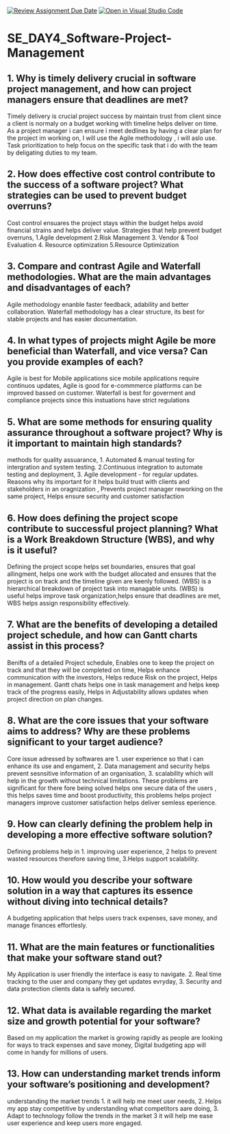 [![Review Assignment Due Date](https://classroom.github.com/assets/deadline-readme-button-22041afd0340ce965d47ae6ef1cefeee28c7c493a6346c4f15d667ab976d596c.svg)](https://classroom.github.com/a/9pw6JKcu)
[![Open in Visual Studio Code](https://classroom.github.com/assets/open-in-vscode-2e0aaae1b6195c2367325f4f02e2d04e9abb55f0b24a779b69b11b9e10269abc.svg)](https://classroom.github.com/online_ide?assignment_repo_id=18436253&assignment_repo_type=AssignmentRepo)
# SE_DAY4_Software-Project-Management
## 1. Why is timely delivery crucial in software project management, and how can project managers ensure that deadlines are met?
Timely delivery is crucial project success by maintain trust from client since a client is normaly on a budget working with timeline helps deliver on time. As a project manager i can ensure i meet dedlines by having a clear plan for the project im working on, I will use the Agile methodology , i will aslo use. Task prioritization to help focus on the specific task that i do with the team by deligating duties to my team. 
## 2. How does effective cost control contribute to the success of a software project? What strategies can be used to prevent budget overruns?
Cost control ensuares the project stays within the budget helps avoid financial strains and helps deliver value. Strategies that help prevent budget overruns, 1.Agile development 2.Risk Management 3. Vendor & Tool Evaluation 4. Resource optimization 5.Resource Optimization
## 3. Compare and contrast Agile and Waterfall methodologies. What are the main advantages and disadvantages of each?
Agile methodology enanble faster feedback, adability and better collaboration. 
Waterfall methodology has a clear structure, its best for stable projects and has easier documentation.
## 4. In what types of projects might Agile be more beneficial than Waterfall, and vice versa? Can you provide examples of each?
Agile is best for Mobile applications sice mobile applications require continuos updates, Agile is good for e-commmerce platforms can be improved bassed on customer. Waterfall is best for goverment and compliance projects  since this instuations have strict regulations
## 5. What are some methods for ensuring quality assurance throughout a software project? Why is it important to maintain high standards?
methods for quality assuarance, 1. Automated & manual testing for intergration and system testing. 2.Continuous integration to automate testing and deployment, 3. Agile development - for regular updates. Reasons why its important for it helps build trust with clients and stakeholders in an oragnization , Prevents project manager reworking on the same project, Helps ensure security and customer satisfaction 
## 6. How does defining the project scope contribute to successful project planning? What is a Work Breakdown Structure (WBS), and why is it useful?
Defining the project scope helps set boundaries, ensures that goal allingment, helps one work with the budget allocated and ensures that the project is on track and the timeline given are keenly followed. (WBS) is a hierarchical breakdown of project task into managable units. (WBS) is useful helps improve task organization,helps ensure that deadlines are met, WBS helps assign responsibility effectively.
## 7. What are the benefits of developing a detailed project schedule, and how can Gantt charts assist in this process?
Benifts of a detailed Project schedule, Enables one to keep the project on track and that they will be completed on time, Helps enhance communication with the investors, Helps reduce Risk on the project, Helps in management. Gantt chats helps one in task management and helps keep track of the progress easily, Helps in Adjustability allows updates when project direction on plan changes.
## 8. What are the core issues that your software aims to address? Why are these problems significant to your target audience?
Core issue adressed by softwares are 1. user experience so that i can enhance its use and engament, 2. Data management and security helps prevent sesnsitive information of an organisation, 3. scalability which will help in the growth without technical limitations. These problems are significant for there fore being solved helps one secure data of the users , this helps saves time and boost productivity, this problems helps project managers improve customer satisfaction  helps deliver semless eperience.
## 9. How can clearly defining the problem help in developing a more effective software solution?
Defining problems help in  1. improving user experience, 2 helps to prevent wasted resources therefore saving time, 3.Helps support scalability.  
## 10. How would you describe your software solution in a way that captures its essence without diving into technical details?
A budgeting application that helps users track expenses, save money, and manage finances effortlesly.
## 11. What are the main features or functionalities that make your software stand out? 
My Application is user friendly the interface is easy to navigate. 2. Real time tracking to the user and company they get updates evryday, 3. Security and data protection clients data is safely secured.
## 12. What data is available regarding the market size and growth potential for your software? 
Based on my application the market is growing rapidly as people are looking for ways to track expenses and save money, Digital budgeting app will come in handy for millions of users.
## 13. How can understanding market trends inform your software’s positioning and development?
understanding the market trends 1. it will help me meet user needs, 2. Helps my app stay competitive by understanding what competitors aare doing, 3. Adapt to technology follow the trends in the market 3 it will help me ease user experience and keep users more engaged.
